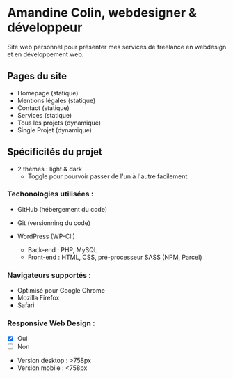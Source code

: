 # Amandine Colin, webdesigner & développeur

Site web personnel pour présenter mes services de freelance en webdesign et en développement web. 

## Pages du site
- Homepage (statique)
- Mentions légales (statique)
- Contact (statique)
- Services (statique)
- Tous les projets (dynamique)
- Single Projet (dynamique)

## Spécificités du projet
- 2 thèmes : light & dark
  - Toggle pour pourvoir passer de l'un à l'autre facilement

### Techonologies utilisées : 
- GitHub (hébergement du code)
- Git (versionning du code)

- WordPress (WP-Cli)
  - Back-end : PHP, MySQL
  - Front-end : HTML, CSS, pré-processeur SASS (NPM, Parcel) 

### Navigateurs supportés : 
- Optimisé pour Google Chrome
- Mozilla Firefox
- Safari

### Responsive Web Design : 
- [X] Oui
- [ ] Non

- Version desktop : >758px 
- Version mobile : <758px 